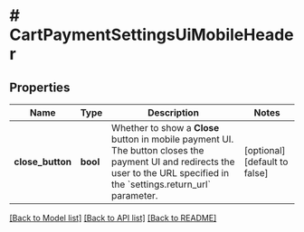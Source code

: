 # # CartPaymentSettingsUiMobileHeader

## Properties

Name | Type | Description | Notes
------------ | ------------- | ------------- | -------------
**close_button** | **bool** | Whether to show a **Close** button in mobile payment UI. The button closes the payment UI and redirects the user to the URL specified in the &#x60;settings.return_url&#x60; parameter. | [optional] [default to false]

[[Back to Model list]](../../README.md#models) [[Back to API list]](../../README.md#endpoints) [[Back to README]](../../README.md)
